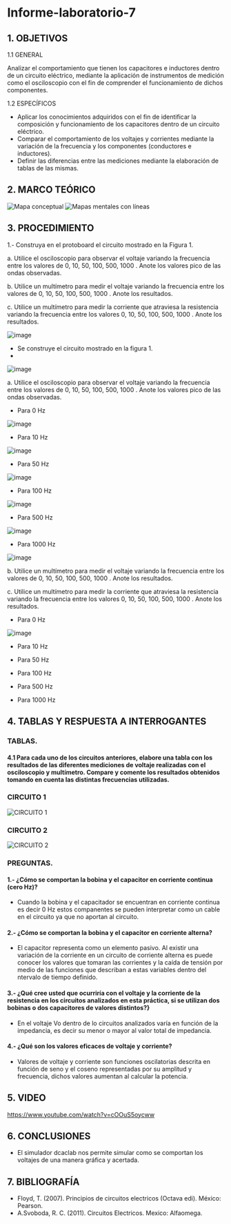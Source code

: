 # Informe-laboratorio-7
## 1. OBJETIVOS
   1.1 GENERAL
   
   Analizar el comportamiento que tienen los capacitores e inductores dentro de un circuito eléctrico, mediante la aplicación de instrumentos de medición como el osciloscopio con el fin de comprender el funcionamiento de dichos componentes. 
   
   1.2 ESPECÍFICOS   
   
   * Aplicar los conocimientos adquiridos con el fin de identificar la composición y funcionamiento de los capacitores dentro de un circuito eléctrico.
   * Comparar el comportamiento de los voltajes y corrientes mediante la variación de la frecuencia y los componentes (conductores e inductores).
   * Definir las diferencias entre las mediciones mediante la elaboración de tablas de las mismas.
## 2. MARCO TEÓRICO

![Mapa conceptual](https://user-images.githubusercontent.com/93681159/152893763-9052dac3-110a-4b0f-83c3-e4e663ca8201.jpeg)
![Mapas mentales con líneas](https://user-images.githubusercontent.com/93681159/152896875-119de7f9-6886-4e42-a66f-c79c088d85cb.jpeg)

## 3. PROCEDIMIENTO
1.- Construya en el protoboard el circuito mostrado en la Figura 1.

a. Utilice el osciloscopio para observar el voltaje variando la frecuencia entre los valores de 0, 10, 50, 100, 500, 1000 . Anote los valores pico de las ondas observadas.

b. Utilice un multímetro para medir el voltaje variando la frecuencia entre los valores de 0, 10, 50, 100, 500, 1000 . Anote los resultados.

c. Utilice un multímetro para medir la corriente que atraviesa la resistencia variando la frecuencia entre los valores 0, 10, 50, 100, 500, 1000 . Anote los resultados.

![image](https://user-images.githubusercontent.com/93666408/152920034-607ceaa4-074b-40ea-b9d3-0df48d362dc4.png)

* Se construye el circuito mostrado en la figura 1.
* 
![image](https://user-images.githubusercontent.com/93666408/152920184-6a40c53a-afcf-4e5c-a6f9-31f135d826e8.png)

a. Utilice el osciloscopio para observar el voltaje variando la frecuencia entre los valores de 0, 10, 50, 100, 500, 1000 . Anote los valores pico de las ondas observadas.

* Para 0 Hz

![image](https://user-images.githubusercontent.com/93666408/152920368-a8822b47-dfef-429d-98bc-af54138c2235.png)

* Para 10 Hz

![image](https://user-images.githubusercontent.com/93666408/152920387-fc89ee4d-3d1b-4bc7-b135-dfd9ad40d58e.png)

* Para 50 Hz

![image](https://user-images.githubusercontent.com/93666408/152920429-4068665d-c923-4e34-9b04-6ff442c51a1b.png)

* Para 100 Hz

![image](https://user-images.githubusercontent.com/93666408/152920497-6eaeba21-90e6-4363-97dd-27f8fff10a51.png)

* Para 500 Hz

![image](https://user-images.githubusercontent.com/93666408/152920727-0029c6de-4c69-4efb-aa5d-2c7576c51935.png)

* Para 1000 Hz

![image](https://user-images.githubusercontent.com/93666408/152921396-05bfa40f-72c1-4fa0-964b-b40d8490f1fa.png)

b. Utilice un multímetro para medir el voltaje variando la frecuencia entre los valores de 0, 10, 50, 100, 500, 1000 . Anote los resultados.

c. Utilice un multímetro para medir la corriente que atraviesa la resistencia variando la frecuencia entre los valores 0, 10, 50, 100, 500, 1000 . Anote los resultados.

* Para 0 Hz

![image](https://user-images.githubusercontent.com/93666408/152921644-daacb370-9cfd-4eb6-b421-d24e00d04759.png)

* Para 10 Hz

* Para 50 Hz

* Para 100 Hz
* Para 500 Hz
* Para 1000 Hz
## 4. TABLAS Y RESPUESTA A INTERROGANTES 
### TABLAS.
#### 4.1 Para cada uno de los circuitos anteriores, elabore una tabla con los resultados de las diferentes mediciones de voltaje realizadas con el osciloscopio y multímetro. Compare y comente los resultados obtenidos tomando en cuenta las distintas frecuencias utilizadas.
### CIRCUITO 1
![CIRCUITO 1](https://user-images.githubusercontent.com/93893919/152895882-5edc9cb9-2ab9-41e4-a6d7-6e898bd94244.png)
### CIRCUITO 2
![CIRCUITO 2](https://user-images.githubusercontent.com/93893919/152895893-408e0956-1f04-4462-ac86-5fa246b31369.png)
### PREGUNTAS.
#### 1.- ¿Cómo se comportan la bobina y el capacitor en corriente continua (cero Hz)?
* Cuando la bobina y el capacitador se encuentran en corriente continua es decir 0 Hz estos companentes se pueden interpretar como un cable en el circuito ya que no aportan al circuito.
#### 2.- ¿Cómo se comportan la bobina y el capacitor en corriente alterna?
* El capacitor representa como un elemento pasivo. Al existir una variación de la corriente en un circuito de corriente alterna es puede conocer los valores que tomaran las corrientes y la caída de tensión por medio de las funciones que describan a estas variables dentro del ntervalo de tiempo definido.
#### 3.- ¿Qué cree usted que ocurriría con el voltaje y la corriente de la resistencia en los circuitos analizados en esta práctica, si se utilizan dos bobinas o dos capacitores de valores distintos?}
* En el voltaje Vo dentro de lo circuitos analizados varía en función de la impedancia, es decir su menor o mayor al valor total de impedancia.
#### 4.- ¿Qué son los valores eficaces de voltaje y corriente?
* Valores de voltaje y corriente son funciones oscilatorias descrita en función de seno y el coseno representadas por su amplitud y frecuencia, dichos valores aumentan al calcular la potencia.
## 5. VIDEO
https://www.youtube.com/watch?v=cOOuS5oycww
## 6. CONCLUSIONES
* El simulador dcaclab nos permite simular como se comportan los voltajes de una manera gráfica y acertada. 
 
## 7. BIBLIOGRAFÍA 
* Floyd, T. (2007). Principios de circuitos electricos (Octava edi). México: Pearson.
* A.Svoboda, R. C. (2011). Circuitos Electricos. Mexico: Alfaomega.
